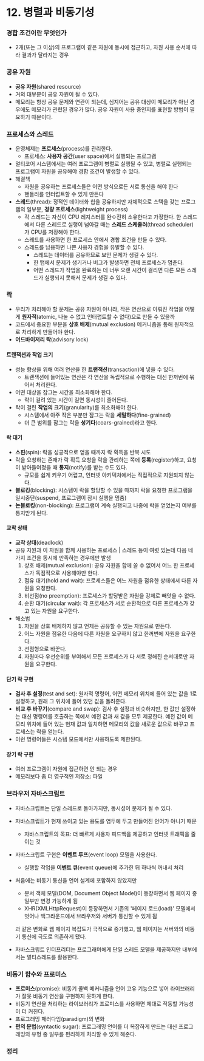 # 12. 병렬과 비동기성

### 경합 조건이란 무엇인가

- 2개(또는 그 이상)의 프로그램이 같은 자원에 동시에 접근하고, 자원 사용 순서에 따라 결과가 달라지는 경우



### 공유 자원

- **공유 자원**(shared resource)
- 거의 대부분이 공유 자원이 될 수 있다.
- 메모리는 항상 공유 문제와 연관이 되는데, 심지어는 공유 대상이 메모리가 아닌 경우에도 메모리가 관련된 경우가 많다. 공유 자원이 사용 중인지를 표현할 방법이 필요하기 때문이다.



### 프로세스와 스레드

- 운영체제는 **프로세스**(process)를 관리한다.
  - 프로세스: **사용자 공간**(user space)에서 실행되는 프로그램
- 멀티코어 시스템에서는 여러 프로그램이 병렬로 실행될 수 있고, 병렬로 실행되는 프로그램이 자원을 공유해야 경합 조건이 발생할 수 있다.
- 해결책
  - 자원을 공유하는 프로세스들은 어떤 방식으로든 서로 통신을 해야 한다
  - 핸들러를 인터럽트할 수 있게 만든다 
- **스레드**(thread): 정적인 데이터화 힙을 공유하지만 자체적으로 스택을 갖는 프로그램의 일부분, **경량 프로세스**(lightweight process)
  - 각 스레드는 자신이 CPU 레지스터를 완ㅇ전히 소유한다고 가정한다. 한 스레드에서 다른 스레드로 실행이 넘아갈 때는 **스레드 스케줄러**(thread scheduler)가 CPU를 저장해야 한다.
  - 스레드를 사용하면 한 프로세스 안에서 경합 조건을 만들 수 있다.
  - 스레드를 남용하면 나쁜 사용자 경험을 유발할 수 있다.
    - 스레드는 데이터를 공유하므로 보안 문제가 생길 수 있다.
    - 한 탭에서 문제가 생기거나 버그가 발생하면 전체 프로세스가 멈춘다.
    - 어떤 스레드가 작업을 완료하는 데 너무 오랜 시간이 걸리면 다른 모든 스레드가 실행되지 못해서 문제가 생길 수 있다.



### 락

- 우리가 처리해야 할 문제는 공유 자원이 아니라, 작은 연산으로 이뤄진 작업을 어떻게 **원자적**(atomic, 나눌 수 없고 인터럽트할 수 없다)으로 만들 수 있을까
- 코드에서 중요한 부분을 **상호 배제**(mutual exclusion) 메커니즘을 통해 원자적으로 처리하게 만들어야 한다.
- **어드바이저리 락**(advisory lock)

#### 트랜잭션과 작업 크기

- 성능 향상을 위해 여러 연산을 한 **트랜잭션**(transaction)에 넣을 수 있다.
  - 트랜잭션에 들어있는 연산은 각 연산을 독립적으로 수행하는 대신 한꺼번에 묶어서 처리한다.
- 어떤 대상을 잠그는 시간을 최소화해야 한다.
  - 락이 걸려 있는 시간이 길면 동시성이 줄어든다.
- 락이 걸린 **작업의 크기**(granularity)를 최소화해야 한다.
  - 시스템에서 아주 작은 부분만 잠그는 락을 **세밀하다**(fine-grained)
  - 더 큰 범위를 잠그는 락을 **성기다**(coars-grained)라고 한다.

#### 락 대기

- **스핀**(spin): 락을 성공적으로 얻을 때까지 락 획득을 반복 시도
- 락을 요청하는 존재가 락 획득 요청을 락을 관리하는 쪽에 **등록**(register)하고, 요청이 받아들여졌을 때 **통지**(notify)를 받는 수도 있다.
  - 규모를 쉽게 키우기 어렵고, 인터넷 아키텍처에서는 직접적으로 지원되지 않는다.
- **블로킹**(blocking): 시스템이 락을 할당할 수 있을 때까지 락을 요청한 프로그램을 일시중단(suspend, 프로그램이 잠시 실행을 멈춤)
- **논블로킹**(non-blocking): 프로그램이 계속 실행되고 나중에 락을 얻었는지 여부를 통지받게 된다.

#### 교착 상태

- **교착 상태**(deadlock)
- 공유 자원과 이 자원을 함께 사용하는 프로세스 | 스레드 등이 여럿 있는데 다음 네 가지 조건을 동시에 만족하는 경우에만 발생
  1. 상호 배제(mutual exclusion): 공유 자원을 함께 쓸 수 없어서 어느 한 프로세스가 독점적으로 사용해야만 한다.
  2. 점유 대기(hold and wait): 프로세스들은 어느 자원을 점유한 상태에서 다른 자원을 요청한다.
  3. 비선점(no preemption): 프로세스가 할당받은 자원을 강제로 빼앗을 수 없다.
  4. 순환 대기(circular wait): 각 프로세스가 서로 순환적으로 다른 프로세스가 갖고 있는 자원을 요구한다.
- 해소법
  1. 자원을 상호 배제하지 않고 언제든 공유할 수 있는 자원으로 만든다.
  2. 어느 자원을 점유한 다음에 다른 자원을 요구하지 않고 한꺼번에 자원을 요구한다.
  3. 선점형으로 바꾼다.
  4. 자원마다 우선순위를 부여해서 모든 프로세스가 다 서로 정해진 순서대로만 자원을 요구한다.

#### 단기 락 구현

- **검사 후 설정**(test and set): 원자적 명령어, 어떤 메모리 위치에 들어 있는 값을 1로 설정하고, 원래 그 위치에 들어 있던 값을 돌려준다.
- **비교 후 바꾸기**(compare and swap): 검사 후 설정과 비슷하지만, 한 값만 설정하는 대신 명령어를 호출하는 쪽에서 예전 값과 새 값을 모두 제공한다. 예전 값이 메모리 위치에 들어 있는 현재 값과 일치하면 메모리의 값을 새로운 값으로 바꾸고 프로세스는 락을 얻는다.
- 이런 명령어들은 시스템 모드에서만 사용하도록 제한된다.

#### 장기 락 구현

- 여러 프로그램이 자원에 접근하면 안 되는 경우
- 메모리보다 좀 더 영구적인 저장소: 파일



### 브라우저 자바스크립트

- 자바스크립트는 단일 스레드로 돌아가지만, 동시성이 문제가 될 수 있다.

- 자바스크립트가 현재 쓰이고 있는 용도를 염두에 두고 만들어진 언어가 아니기 때문

  - 자바스크립트의 목표: 더 빠르게 사용자 피드백을 제공하고 인터넷 트래픽을 줄이는 것

- 자바스크립트 구현은 **이벤트 루프**(event loop) 모델을 사용한다.

  - 실행할 작업을 **이벤트 큐**(event queue)에 추가한 뒤 하나씩 꺼내서 처리

- 처음에는 비동기 통신을 언어 설계에 포함하지 않았지만

  - 문서 객체 모델(DOM, Document Object Model)이 등장하면서 웹 페이지 중 일부만 변경 가능하게 됨
  - XHR(XMLHttpRequest)이 등장하면서 기존의 '페이지 로드(load)' 모델에서 벗어나 백그라운드에서 브라우저와 서버가 통신할 수 있게 됨

  과 같은 변화로 웹 페이지 복잡도가 극적으로 증가했고, 웹 페이지는 서버와의 비동기 통신에 극도로 의존하게 됐다.

- 자바스크립트 인터프리터는 프로그래머에게 단일 스레드 모델을 제공하지만 내부에서는 멀티스레드를 활용한다.



### 비동기 함수와 프로미스

- **프로미스**(promise): 비동기 콜백 메커니즘을 언어 고유 기능으로 넣어 라이브러리가 잘못 비동기 연산을 구현하지 못하게 한다.
- 비동기 연산을 처리하는 라이브러리가 프로미스를 사용하면 제대로 작동할 가능성이 더 커진다.
- 프로그래밍 패러다임(paradigm)의 변화
- **편의 문법**(syntactic sugar): 프로그래밍 언어를 더 복잡하게 만드는 대신 프로그래밍의 유형 중 일부를 편리하게 처리할 수 있게 해준다.



### 정리